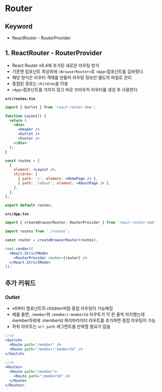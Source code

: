 # Router

## Keyword

- ReactRouter - RouterProvider

## 1. ReactRouter - RouterProvider

- React Router v6.4에 추가된 새로운 라우팅 방식
- 기존엔 컴포넌트 최상위에 `<BrowserRouter>`로 `<App>`컴포넌트를 감싸줬다.
- 해당 방식은 라우터 객체를 만들어 라우팅 정보만 별도의 파일로 관리
- 중첩된 경로는 `children`을 이용
- `<App>`컴포넌트를 거치지 않고 바로 브라우저 라우터를 생성 후 사용한다.

**`src/routes.tsx`**

```jsx
import { Outlet } from 'react-router-dom';

function Layout() {
  return (
    <div>
      <Header />
      <Outlet />
      <Footer />
    </div>
  );
}

const routes = [
  {
    element: <Layout />,
    children: [
      { path: '/', element: <HomePage /> },
      { path: '/about', element: <AboutPage /> },
    ],
  },
];

export default routes;

```

**`src/App.tsx`**

```jsx
import { createBrowserRouter, RouterProvider } from 'react-router-dom';

import routes from './routes';

const router = createBrowserRouter(routes);

root.render((
  <React.StrictMode>
    <RouterProvider router={router} />
  </React.StrictMode>
));
```

## 추가 키워드

### Outlet

- v6부터 컴포넌트의 children처럼 중첩 라우팅이 가능해짐
- 예를 들면, `/member`와 `/member/:memberId` 라우트가 각 한 줄씩 차지했는데 member하위에 :memberId 쿼리파라미터 라우트를 추가하면 중첩 라우팅이 가능
- 하위 라우트는 `url path` 세그먼트를 반복할 필요가 없음

```jsx
//v5
<Switch>
  <Route path="/member" />
  <Route path="/member/:memberId" />
</Switch>
 
//v6
<Routes>
  <Route path="/member">
    <Route path=":memberId" />
  </Route>
</Routes>
```
